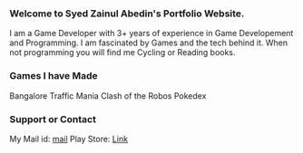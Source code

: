 ### Welcome to Syed Zainul Abedin's Portfolio Website.
I am a Game Developer with 3+ years of experience in Game Developement and Programming. I am fascinated by Games and the tech behind it. When not programming you will find me Cycling or Reading books.

### Games I have Made
Bangalore Traffic Mania
Clash of the Robos
Pokedex

### Support or Contact
My Mail id: [mail](szsimplesyed93@gmail.com)
Play Store: [Link](https://play.google.com/store/apps/developer?id=Ideas+factory)
